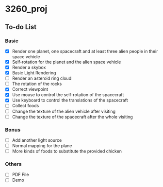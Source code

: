 # 3260_proj
## To-do List
### Basic
- [x] Render one planet, one spacecraft and at least three alien people in their space vehicle
- [x] Self-rotation for the planet and the alien space vehicle
- [x] Render a skybox
- [x] Basic Light Rendering
- [ ] Render an asteroid ring cloud
- [ ] The rotation of the rocks
- [x] Correct viewpoint
- [x] Use mouse to control the self-rotation of the spacecraft
- [x] Use keyboard to control the translations of the spacecraft
- [ ] Collect foods
- [ ] Change the texture of the alien vehicle after visiting
- [ ] Change the texture of the spacecraft after the whole visiting
### Bonus
- [ ] Add another light source
- [ ] Normal mapping for the plane
- [ ] More kinds of foods to substitute the provided chicken
### Others
- [ ] PDF File
- [ ] Demo
